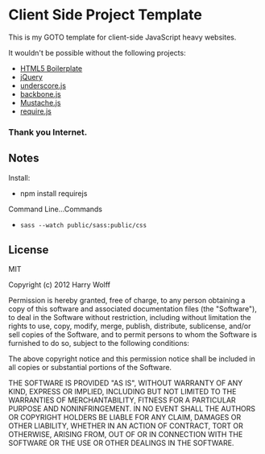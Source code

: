 # Client Side Project Template

This is my GOTO template for client-side JavaScript heavy websites.

It wouldn't be possible without the following projects:

*  [HTML5 Boilerplate](http://html5boilerplate.com)
*  [jQuery](http://jquery.com)
*  [underscore.js](http://underscorejs.org)
*  [backbone.js](http://backbonejs.org)
*  [Mustache.js](https://github.com/janl/mustache.js)
*  [require.js](http://requirejs.org/)

### Thank you Internet.

## Notes

Install:

* npm install requirejs

Command Line...Commands

* `sass --watch public/sass:public/css`


## License

MIT

Copyright (c) 2012 Harry Wolff

Permission is hereby granted, free of charge, to any person
obtaining a copy of this software and associated documentation
files (the "Software"), to deal in the Software without
restriction, including without limitation the rights to use,
copy, modify, merge, publish, distribute, sublicense, and/or sell
copies of the Software, and to permit persons to whom the
Software is furnished to do so, subject to the following
conditions:

The above copyright notice and this permission notice shall be
included in all copies or substantial portions of the Software.

THE SOFTWARE IS PROVIDED "AS IS", WITHOUT WARRANTY OF ANY KIND,
EXPRESS OR IMPLIED, INCLUDING BUT NOT LIMITED TO THE WARRANTIES
OF MERCHANTABILITY, FITNESS FOR A PARTICULAR PURPOSE AND
NONINFRINGEMENT. IN NO EVENT SHALL THE AUTHORS OR COPYRIGHT
HOLDERS BE LIABLE FOR ANY CLAIM, DAMAGES OR OTHER LIABILITY,
WHETHER IN AN ACTION OF CONTRACT, TORT OR OTHERWISE, ARISING
FROM, OUT OF OR IN CONNECTION WITH THE SOFTWARE OR THE USE OR
OTHER DEALINGS IN THE SOFTWARE.